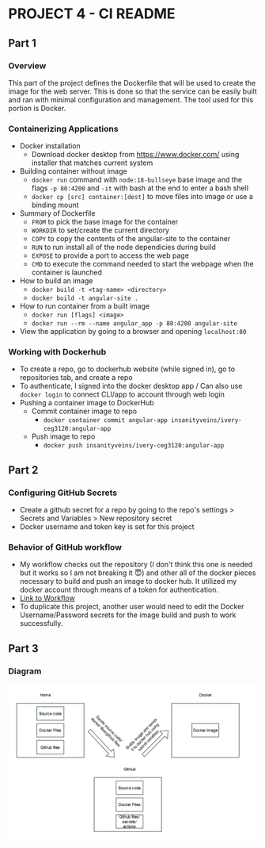 # PROJECT 4 - CI README

## Part 1
### Overview
This part of the project defines the Dockerfile that will be used to create the image for the web server. This is done so that the service can be easily built and ran with minimal configuration and management. The tool used for this portion is Docker.

### Containerizing Applications
* Docker installation
    * Download docker desktop from https://www.docker.com/ using installer that matches current system
* Building container without image
    * `docker run` command with `node:18-bullseye` base image and the flags `-p 80:4200` and `-it` with bash at the end to enter a bash shell
    * `docker cp [src] container:[dest]` to move files into image or use a binding mount
* Summary of Dockerfile
    * `FROM` to pick the base image for the container
    * `WORKDIR` to set/create the current directory
    * `COPY` to copy the contents of the angular-site to the container
    * `RUN` to run install all of the node dependicies during build
    * `EXPOSE` to provide a port to access the web page
    * `CMD` to execute the command needed to start the webpage when the container is launched
* How to build an image
    * `docker build -t <tag-name> <directory>`
    * `docker build -t angular-site .`
* How to run container from a built image
    * `docker run [flags] <image>`
    * `docker run --rm --name angular_app -p 80:4200 angular-site`
* View the application by going to a browser and opening `localhost:80`

### Working with Dockerhub
* To create a repo, go to dockerhub website (while signed in), go to repositories tab, and create a repo
* To authenticate, I signed into the docker desktop app / Can also use `docker login` to connect CLI/app to account through web login
* Pushing a container image to DockerHub
    * Commit container image to repo
        * `docker container commit angular-app insanityveins/ivery-ceg3120:angular-app`
    * Push image to repo
        * `docker push insanityveins/ivery-ceg3120:angular-app`

## Part 2

### Configuring GitHub Secrets
* Create a github secret for a repo by going to the repo's settings > Secrets and Variables > New repository secret
* Docker username and token key is set for this project

### Behavior of GitHub workflow
* My workflow checks out the repository (I don't think this one is needed but it works so I am not breaking it 😇) and other all of the docker pieces necessary to build and push an image to docker hub. It utilized my docker account through means of a token for authentication.
* [Link to Workflow](https://github.com/WSU-kduncan/f24cicd-Insanityveins/tree/main/.github/workflows)
* To duplicate this project, another user would need to edit the Docker Username/Password secrets for the image build and push to work successfully.

## Part 3
### Diagram

![Diagram of flow from source code to github action to docker hub image storage](./images/image.png)